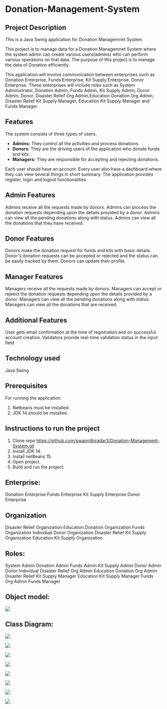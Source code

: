 # Donation-Management-System

## Project Description

This is a Java Swing application for Donation Managemnet System.

This project is to manage data for a Donation Managemnet System where the system admin can create various users(admins) who can perform various operations on that data. The purpose of this project is to manage the data of Donation efficiently.

This application will involve communication between enterprises such as Donation Enterprise, Funds Enterprise, Kit Supply Enterprise, Donor Enterprise. These enterprises will include roles such as System Administrator, Donation Admin, Funds Admin, Kit Supply Admin, Donor Admin, Donor, Disaster Relief Org Admin,Education Donation Org Admin, Disaster Relief Kit Supply Manager, Education Kit Supply Manager and Funds Manager.

## Features

The system consists of three types of users.

- **Admins:** They control all the activities and process donations.
- **Donors:** They are the driving users of the application who donate funds and kits.
- **Managers:** They are responsible for accepting and rejecting donations.

Each user should have an account.
Every user also have a dashboard where they can view several things in short summary.
The application provides register, login and logout functionalities.

## Admin Features

Admins receive all the requests made by donors.
Admins can process the donation requests depending upon the details provided by a donor.
Admins can view all the pending donations along with status.
Admins can view all the donations that they have received.

## Donor Features

Donors make the donation request for funds and kits with basic details.
Donor's donation requests can be accepted or rejected and the status can be easily tracked by them.
Donors can update their profile.

## Manager Features

Managers receive all the requests made by donors.
Managers can accept or rejeect the donation requests depending upon the details provided by a donor.
Managers can view all the pending donations along with status.
Managers can view all the donations that are received.

## Additional Features

User gets email confirmation at the time of registration and on successful account creation.
Validators provide real-time validation status in the input field

## Technology used

Java Swing

## Prerequisites

For running the application:

1. Netbeans must be installed.
2. JDK 14 should be installed.

## Instructions to run the project

1. Clone repo https://github.com/swapnilbiradar3/Donation-Management-System.git
2. Install JDK 14.
3. Install netBeans 15.
4. Open project.
5. Build and run the project.

## Enterprise:

Donation Enterprise
Funds Enterprise
Kit Supply Enterprise
Donor Enterprise

## Organization

Disaster Relief Organization
Education Donation Organization
Funds Organization
Individual Donor Organization
Disaster Relief Kit Supply Organization
Education Kit Supply Organization

## Roles:

System Admin
Donation Admin
Funds Admin
Kit Supply Admin
Donor Admin
Donor Individual
Disaster Relief Org Admin
Education Donation Org Admin
Disaster Relief Kit Supply Manager
Education Kit Supply Manager
Funds Org Admin
Funds Manager

## Object model:

![](./Object%20Model.png)

## Class Diagram:

![](./class%20dia.jpg)

![](./enterprise.JPG)

![](./Organization.JPG)

![](./Role.JPG)

![](./workQueue.JPG)

![](./network.JPG)

![](./Donation.JPG)

![](./userAccount.JPG)

